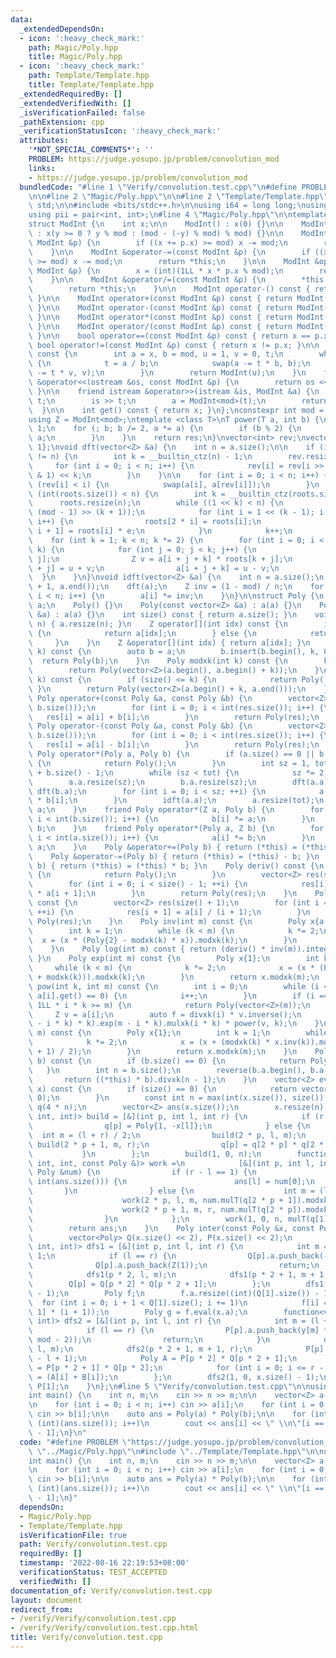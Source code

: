 ```yaml
---
data:
  _extendedDependsOn:
  - icon: ':heavy_check_mark:'
    path: Magic/Poly.hpp
    title: Magic/Poly.hpp
  - icon: ':heavy_check_mark:'
    path: Template/Template.hpp
    title: Template/Template.hpp
  _extendedRequiredBy: []
  _extendedVerifiedWith: []
  _isVerificationFailed: false
  _pathExtension: cpp
  _verificationStatusIcon: ':heavy_check_mark:'
  attributes:
    '*NOT_SPECIAL_COMMENTS*': ''
    PROBLEM: https://judge.yosupo.jp/problem/convolution_mod
    links:
    - https://judge.yosupo.jp/problem/convolution_mod
  bundledCode: "#line 1 \"Verify/convolution.test.cpp\"\n#define PROBLEM \"https://judge.yosupo.jp/problem/convolution_mod\"\
    \n\n#line 2 \"Magic/Poly.hpp\"\n\n#line 2 \"Template/Template.hpp\"\n\nusing namespace\
    \ std;\n\n#include <bits/stdc++.h>\n\nusing i64 = long long;\nusing VI = vector<int>;\n\
    using pii = pair<int, int>;\n#line 4 \"Magic/Poly.hpp\"\n\ntemplate <int mod>\n\
    struct ModInt {\n    int x;\n\n    ModInt() : x(0) {}\n\n    ModInt(int64_t y)\
    \ : x(y >= 0 ? y % mod : (mod - (-y) % mod) % mod) {}\n\n    ModInt &operator+=(const\
    \ ModInt &p) {\n        if ((x += p.x) >= mod) x -= mod;\n        return *this;\n\
    \    }\n\n    ModInt &operator-=(const ModInt &p) {\n        if ((x += mod - p.x)\
    \ >= mod) x -= mod;\n        return *this;\n    }\n\n    ModInt &operator*=(const\
    \ ModInt &p) {\n        x = (int)(1LL * x * p.x % mod);\n        return *this;\n\
    \    }\n\n    ModInt &operator/=(const ModInt &p) {\n        *this *= p.inverse();\n\
    \        return *this;\n    }\n\n    ModInt operator-() const { return ModInt(-x);\
    \ }\n\n    ModInt operator+(const ModInt &p) const { return ModInt(*this) += p;\
    \ }\n\n    ModInt operator-(const ModInt &p) const { return ModInt(*this) -= p;\
    \ }\n\n    ModInt operator*(const ModInt &p) const { return ModInt(*this) *= p;\
    \ }\n\n    ModInt operator/(const ModInt &p) const { return ModInt(*this) /= p;\
    \ }\n\n    bool operator==(const ModInt &p) const { return x == p.x; }\n\n   \
    \ bool operator!=(const ModInt &p) const { return x != p.x; }\n\n    ModInt inverse()\
    \ const {\n        int a = x, b = mod, u = 1, v = 0, t;\n        while (b > 0)\
    \ {\n            t = a / b;\n            swap(a -= t * b, b);\n            swap(u\
    \ -= t * v, v);\n        }\n        return ModInt(u);\n    }\n    friend ostream\
    \ &operator<<(ostream &os, const ModInt &p) {\n        return os << p.x;\n   \
    \ }\n\n    friend istream &operator>>(istream &is, ModInt &a) {\n        int64_t\
    \ t;\n        is >> t;\n        a = ModInt<mod>(t);\n        return (is);\n  \
    \  }\n\n    int get() const { return x; }\n};\nconstexpr int mod = 998244353;\n\
    using Z = ModInt<mod>;\ntemplate <class T>\nT power(T a, int b) {\n    T res =\
    \ 1;\n    for (; b; b /= 2, a *= a) {\n        if (b % 2) {\n            res *=\
    \ a;\n        }\n    }\n    return res;\n}\nvector<int> rev;\nvector<Z> roots{0,\
    \ 1};\nvoid dft(vector<Z> &a) {\n    int n = a.size();\n\n    if (int(rev.size())\
    \ != n) {\n        int k = __builtin_ctz(n) - 1;\n        rev.resize(n);\n   \
    \     for (int i = 0; i < n; i++) {\n            rev[i] = rev[i >> 1] >> 1 | (i\
    \ & 1) << k;\n        }\n    }\n\n    for (int i = 0; i < n; i++) {\n        if\
    \ (rev[i] < i) {\n            swap(a[i], a[rev[i]]);\n        }\n    }\n    if\
    \ (int(roots.size()) < n) {\n        int k = __builtin_ctz(roots.size());\n  \
    \      roots.resize(n);\n        while ((1 << k) < n) {\n            Z e = power(Z(3),\
    \ (mod - 1) >> (k + 1));\n            for (int i = 1 << (k - 1); i < (1 << k);\
    \ i++) {\n                roots[2 * i] = roots[i];\n                roots[2 *\
    \ i + 1] = roots[i] * e;\n            }\n            k++;\n        }\n    }\n\
    \    for (int k = 1; k < n; k *= 2) {\n        for (int i = 0; i < n; i += 2 *\
    \ k) {\n            for (int j = 0; j < k; j++) {\n                Z u = a[i +\
    \ j];\n                Z v = a[i + j + k] * roots[k + j];\n                a[i\
    \ + j] = u + v;\n                a[i + j + k] = u - v;\n            }\n      \
    \  }\n    }\n}\nvoid idft(vector<Z> &a) {\n    int n = a.size();\n    reverse(a.begin()\
    \ + 1, a.end());\n    dft(a);\n    Z inv = (1 - mod) / n;\n    for (int i = 0;\
    \ i < n; i++) {\n        a[i] *= inv;\n    }\n}\n\nstruct Poly {\n    vector<Z>\
    \ a;\n    Poly() {}\n    Poly(const vector<Z> &a) : a(a) {}\n    Poly(const initializer_list<Z>\
    \ &a) : a(a) {}\n    int size() const { return a.size(); }\n    void resize(int\
    \ n) { a.resize(n); }\n    Z operator[](int idx) const {\n        if (idx < size())\
    \ {\n            return a[idx];\n        } else {\n            return 0;\n   \
    \     }\n    }\n    Z &operator[](int idx) { return a[idx]; }\n    Poly mulxk(int\
    \ k) const {\n        auto b = a;\n        b.insert(b.begin(), k, 0);\n      \
    \  return Poly(b);\n    }\n    Poly modxk(int k) const {\n        k = min(k, size());\n\
    \        return Poly(vector<Z>(a.begin(), a.begin() + k));\n    }\n    Poly divxk(int\
    \ k) const {\n        if (size() <= k) {\n            return Poly();\n       \
    \ }\n        return Poly(vector<Z>(a.begin() + k, a.end()));\n    }\n    friend\
    \ Poly operator+(const Poly &a, const Poly &b) {\n        vector<Z> res(max(a.size(),\
    \ b.size()));\n        for (int i = 0; i < int(res.size()); i++) {\n         \
    \   res[i] = a[i] + b[i];\n        }\n        return Poly(res);\n    }\n    friend\
    \ Poly operator-(const Poly &a, const Poly &b) {\n        vector<Z> res(max(a.size(),\
    \ b.size()));\n        for (int i = 0; i < int(res.size()); i++) {\n         \
    \   res[i] = a[i] - b[i];\n        }\n        return Poly(res);\n    }\n    friend\
    \ Poly operator*(Poly a, Poly b) {\n        if (a.size() == 0 || b.size() == 0)\
    \ {\n            return Poly();\n        }\n        int sz = 1, tot = a.size()\
    \ + b.size() - 1;\n        while (sz < tot) {\n            sz *= 2;\n        }\n\
    \        a.a.resize(sz);\n        b.a.resize(sz);\n        dft(a.a);\n       \
    \ dft(b.a);\n        for (int i = 0; i < sz; ++i) {\n            a.a[i] = a[i]\
    \ * b[i];\n        }\n        idft(a.a);\n        a.resize(tot);\n        return\
    \ a;\n    }\n    friend Poly operator*(Z a, Poly b) {\n        for (int i = 0;\
    \ i < int(b.size()); i++) {\n            b[i] *= a;\n        }\n        return\
    \ b;\n    }\n    friend Poly operator*(Poly a, Z b) {\n        for (int i = 0;\
    \ i < int(a.size()); i++) {\n            a[i] *= b;\n        }\n        return\
    \ a;\n    }\n    Poly &operator+=(Poly b) { return (*this) = (*this) + b; }\n\
    \    Poly &operator-=(Poly b) { return (*this) = (*this) - b; }\n    Poly &operator*=(Poly\
    \ b) { return (*this) = (*this) * b; }\n    Poly deriv() const {\n        if (a.empty())\
    \ {\n            return Poly();\n        }\n        vector<Z> res(size() - 1);\n\
    \        for (int i = 0; i < size() - 1; ++i) {\n            res[i] = Z(i + 1)\
    \ * a[i + 1];\n        }\n        return Poly(res);\n    }\n    Poly integr()\
    \ const {\n        vector<Z> res(size() + 1);\n        for (int i = 0; i < size();\
    \ ++i) {\n            res[i + 1] = a[i] / (i + 1);\n        }\n        return\
    \ Poly(res);\n    }\n    Poly inv(int m) const {\n        Poly x{a[0].inverse()};\n\
    \        int k = 1;\n        while (k < m) {\n            k *= 2;\n          \
    \  x = (x * (Poly{2} - modxk(k) * x)).modxk(k);\n        }\n        return x.modxk(m);\n\
    \    }\n    Poly log(int m) const { return (deriv() * inv(m)).integr().modxk(m);\
    \ }\n    Poly exp(int m) const {\n        Poly x{1};\n        int k = 1;\n   \
    \     while (k < m) {\n            k *= 2;\n            x = (x * (Poly{1} - x.log(k)\
    \ + modxk(k))).modxk(k);\n        }\n        return x.modxk(m);\n    }\n    Poly\
    \ pow(int k, int m) const {\n        int i = 0;\n        while (i < size() &&\
    \ a[i].get() == 0) {\n            i++;\n        }\n        if (i == size() ||\
    \ 1LL * i * k >= m) {\n            return Poly(vector<Z>(m));\n        }\n   \
    \     Z v = a[i];\n        auto f = divxk(i) * v.inverse();\n        return (f.log(m\
    \ - i * k) * k).exp(m - i * k).mulxk(i * k) * power(v, k);\n    }\n    Poly sqrt(int\
    \ m) const {\n        Poly x{1};\n        int k = 1;\n        while (k < m) {\n\
    \            k *= 2;\n            x = (x + (modxk(k) * x.inv(k)).modxk(k)) * ((mod\
    \ + 1) / 2);\n        }\n        return x.modxk(m);\n    }\n    Poly mulT(Poly\
    \ b) const {\n        if (b.size() == 0) {\n            return Poly();\n     \
    \   }\n        int n = b.size();\n        reverse(b.a.begin(), b.a.end());\n \
    \       return ((*this) * b).divxk(n - 1);\n    }\n    vector<Z> eval(vector<Z>\
    \ x) const {\n        if (size() == 0) {\n            return vector<Z>(x.size(),\
    \ 0);\n        }\n        const int n = max(int(x.size()), size());\n        vector<Poly>\
    \ q(4 * n);\n        vector<Z> ans(x.size());\n        x.resize(n);\n        function<void(int,\
    \ int, int)> build = [&](int p, int l, int r) {\n            if (r - l == 1) {\n\
    \                q[p] = Poly{1, -x[l]};\n            } else {\n              \
    \  int m = (l + r) / 2;\n                build(2 * p, l, m);\n               \
    \ build(2 * p + 1, m, r);\n                q[p] = q[2 * p] * q[2 * p + 1];\n \
    \           }\n        };\n        build(1, 0, n);\n        function<void(int,\
    \ int, int, const Poly &)> work =\n            [&](int p, int l, int r, const\
    \ Poly &num) {\n                if (r - l == 1) {\n                    if (l <\
    \ int(ans.size())) {\n                        ans[l] = num[0];\n             \
    \       }\n                } else {\n                    int m = (l + r) / 2;\n\
    \                    work(2 * p, l, m, num.mulT(q[2 * p + 1]).modxk(m - l));\n\
    \                    work(2 * p + 1, m, r, num.mulT(q[2 * p]).modxk(r - m));\n\
    \                }\n            };\n        work(1, 0, n, mulT(q[1].inv(n)));\n\
    \        return ans;\n    }\n    Poly inter(const Poly &x, const Poly &y) {\n\
    \        vector<Poly> Q(x.size() << 2), P(x.size() << 2);\n        function<void(int,\
    \ int, int)> dfs1 = [&](int p, int l, int r) {\n            int m = (l + r) >>\
    \ 1;\n            if (l == r) {\n                Q[p].a.push_back(-x[m]);\n  \
    \              Q[p].a.push_back(Z(1));\n                return;\n            }\n\
    \            dfs1(p * 2, l, m);\n            dfs1(p * 2 + 1, m + 1, r);\n    \
    \        Q[p] = Q[p * 2] * Q[p * 2 + 1];\n        };\n        dfs1(1, 0, x.size()\
    \ - 1);\n        Poly f;\n        f.a.resize((int)(Q[1].size()) - 1);\n      \
    \  for (int i = 0; i + 1 < Q[1].size(); i += 1)\n            f[i] = (Q[1][i +\
    \ 1] * (i + 1));\n        Poly g = f.eval(x.a);\n        function<void(int, int,\
    \ int)> dfs2 = [&](int p, int l, int r) {\n            int m = (l + r) >> 1;\n\
    \            if (l == r) {\n                P[p].a.push_back(y[m] * power(g[m],\
    \ mod - 2));\n                return;\n            }\n            dfs2(p * 2,\
    \ l, m);\n            dfs2(p * 2 + 1, m + 1, r);\n            P[p].a.resize(r\
    \ - l + 1);\n            Poly A = P[p * 2] * Q[p * 2 + 1];\n            Poly B\
    \ = P[p * 2 + 1] * Q[p * 2];\n            for (int i = 0; i <= r - l; i++) P[p][i]\
    \ = (A[i] + B[i]);\n        };\n        dfs2(1, 0, x.size() - 1);\n        return\
    \ P[1];\n    }\n};\n#line 5 \"Verify/convolution.test.cpp\"\n\nusing Z = ModInt<mod>;\n\
    int main() {\n    int n, m;\n    cin >> n >> m;\n\n    vector<Z> a(n), b(m);\n\
    \n    for (int i = 0; i < n; i++) cin >> a[i];\n    for (int i = 0; i < m; i++)\
    \ cin >> b[i];\n\n    auto ans = Poly(a) * Poly(b);\n\n    for (int i = 0; i <\
    \ (int)(ans.size()); i++)\n        cout << ans[i] << \" \\n\"[i == (int)ans.size()\
    \ - 1];\n}\n"
  code: "#define PROBLEM \"https://judge.yosupo.jp/problem/convolution_mod\"\n\n#include\
    \ \"../Magic/Poly.hpp\"\n#include \"../Template/Template.hpp\"\n\nusing Z = ModInt<mod>;\n\
    int main() {\n    int n, m;\n    cin >> n >> m;\n\n    vector<Z> a(n), b(m);\n\
    \n    for (int i = 0; i < n; i++) cin >> a[i];\n    for (int i = 0; i < m; i++)\
    \ cin >> b[i];\n\n    auto ans = Poly(a) * Poly(b);\n\n    for (int i = 0; i <\
    \ (int)(ans.size()); i++)\n        cout << ans[i] << \" \\n\"[i == (int)ans.size()\
    \ - 1];\n}"
  dependsOn:
  - Magic/Poly.hpp
  - Template/Template.hpp
  isVerificationFile: true
  path: Verify/convolution.test.cpp
  requiredBy: []
  timestamp: '2022-08-16 22:19:53+08:00'
  verificationStatus: TEST_ACCEPTED
  verifiedWith: []
documentation_of: Verify/convolution.test.cpp
layout: document
redirect_from:
- /verify/Verify/convolution.test.cpp
- /verify/Verify/convolution.test.cpp.html
title: Verify/convolution.test.cpp
---
```

